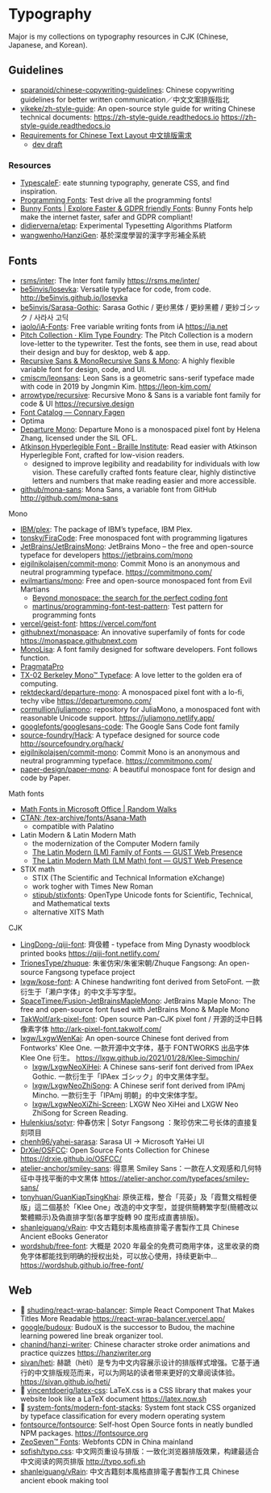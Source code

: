 # Typography

Major is my collections on typography resources in CJK (Chinese, Japanese, and Korean).

## Guidelines

- [sparanoid/chinese-copywriting-guidelines](https://github.com/sparanoid/chinese-copywriting-guidelines): Chinese copywriting guidelines for better written communication／中文文案排版指北
- [yikeke/zh-style-guide](https://github.com/yikeke/zh-style-guide): An open-source style guide for writing Chinese technical documents: https://zh-style-guide.readthedocs.io <https://zh-style-guide.readthedocs.io>
- [Requirements for Chinese Text Layout 中文排版需求](https://www.w3.org/TR/clreq/)
  - [dev draft](https://w3c.github.io/clreq/)

### Resources

- [TypescaleF](https://typescale.com/): eate stunning typography, generate CSS, and find inspiration.
- [Programming Fonts](https://www.programmingfonts.org/): Test drive all the programming fonts!
- [Bunny Fonts | Explore Faster & GDPR friendly Fonts](https://fonts.bunny.net/): Bunny Fonts help make the internet faster, safer and GDPR compliant!
- [didierverna/etap](https://github.com/didierverna/etap): Experimental Typesetting Algorithms Platform
- [wangwenho/HanziGen](https://github.com/wangwenho/HanziGen): 基於深度學習的漢字字形補全系統

## Fonts

- [rsms/inter](https://github.com/rsms/inter): The Inter font family <https://rsms.me/inter/>
- [be5invis/Iosevka](https://github.com/be5invis/Iosevka): Versatile typeface for code, from code. <http://be5invis.github.io/Iosevka>
- [be5invis/Sarasa-Gothic](https://github.com/be5invis/Sarasa-Gothic): Sarasa Gothic / 更纱黑体 / 更紗黑體 / 更紗ゴシック / 사라사 고딕
- [iaolo/iA-Fonts](https://github.com/iaolo/iA-Fonts): Free variable writing fonts from iA <https://ia.net>
- [Pitch Collection · Klim Type Foundry](https://klim.co.nz/collections/pitch/): The Pitch Collection is a modern love-letter to the typewriter. Test the fonts, see them in use, read about their design and buy for desktop, web & app.
- [Recursive Sans & MonoRecursive Sans & Mono](https://www.recursive.design/): A highly flexible variable font for design, code, and UI.
- [cmiscm/leonsans](https://github.com/cmiscm/leonsans): Leon Sans is a geometric sans-serif typeface made with code in 2019 by Jongmin Kim. <https://leon-kim.com/>
- [arrowtype/recursive](https://github.com/arrowtype/recursive): Recursive Mono & Sans is a variable font family for code & UI <https://recursive.design>
- [Font Catalog — Connary Fagen](https://connary.com/fonts/)
- Optima
- [Departure Mono](https://departuremono.com/): Departure Mono is a monospaced pixel font by Helena Zhang, licensed under the SIL OFL.
- [Atkinson Hyperlegible Font - Braille Institute](https://www.brailleinstitute.org/freefont/): Read easier with Atkinson Hyperlegible Font, crafted for low-vision readers.
  - designed to improve legibility and readability for individuals with low vision. These carefully crafted fonts feature clear, highly distinctive letters and numbers that make reading easier and more accessible.
- [github/mona-sans](https://github.com/github/mona-sans): Mona Sans, a variable font from GitHub <http://github.com/mona-sans>

Mono

- [IBM/plex](https://github.com/IBM/plex): The package of IBM’s typeface, IBM Plex.
- [tonsky/FiraCode](https://github.com/tonsky/FiraCode): Free monospaced font with programming ligatures
- [JetBrains/JetBrainsMono](https://github.com/JetBrains/JetBrainsMono): JetBrains Mono – the free and open-source typeface for developers <https://jetbrains.com/mono>
- [eigilnikolajsen/commit-mono](https://github.com/eigilnikolajsen/commit-mono): Commit Mono is an anonymous and neutral programming typeface. <https://commitmono.com/>
- [evilmartians/mono](https://github.com/evilmartians/mono): Free and open-source monospaced font from Evil Martians
  - [Beyond monospace: the search for the perfect coding font](https://evilmartians.com/chronicles/beyond-monospace-the-search-for-the-perfect-coding-font)
  - [martinus/programming-font-test-pattern](https://github.com/martinus/programming-font-test-pattern): Test pattern for programming fonts
- [vercel/geist-font](https://github.com/vercel/geist-font): <https://vercel.com/font>
- [githubnext/monaspace](https://github.com/githubnext/monaspace): An innovative superfamily of fonts for code <https://monaspace.githubnext.com>
- [MonoLisa](https://www.monolisa.dev/): A font family designed for software developers. Font follows function.
- [PragmataPro](https://fsd.it/shop/fonts/pragmatapro/)
- [TX-02 Berkeley Mono™ Typeface](https://usgraphics.com/products/berkeley-mono): A love letter to the golden era of computing.
- [rektdeckard/departure-mono](https://github.com/rektdeckard/departure-mono): A monospaced pixel font with a lo-fi, techy vibe <https://departuremono.com/>
- [cormullion/juliamono](https://github.com/cormullion/juliamono): repository for JuliaMono, a monospaced font with reasonable Unicode support. <https://juliamono.netlify.app/>
- [googlefonts/googlesans-code](https://github.com/googlefonts/googlesans-code): The Google Sans Code font family
- [source-foundry/Hack](https://github.com/source-foundry/Hack): A typeface designed for source code <http://sourcefoundry.org/hack/>
- [eigilnikolajsen/commit-mono](https://github.com/eigilnikolajsen/commit-mono): Commit Mono is an anonymous and neutral programming typeface. <https://commitmono.com/>
- [paper-design/paper-mono](https://github.com/paper-design/paper-mono): A beautiful monospace font for design and code by Paper.

Math fonts

- [Math Fonts in Microsoft Office | Random Walks](https://mrchasemath.com/2013/01/05/math-fonts-in-microsoft-office/)
- [CTAN: /tex-archive/fonts/Asana-Math](https://www.ctan.org/tex-archive/fonts/Asana-Math/)
  - compatible with Palatino
- Latin Modern & Latin Modern Math
  - the modernization of the Computer Modern family
  - [The Latin Modern (LM) Family of Fonts — GUST Web Presence](https://www.gust.org.pl/projects/e-foundry/latin-modern/)
  - [The Latin Modern Math (LM Math) font — GUST Web Presence](https://www.gust.org.pl/projects/e-foundry/lm-math)
- STIX math
  - STIX (The Scientific and Technical Information eXchange)
  - work togher with Times New Roman
  - [stipub/stixfonts](https://github.com/stipub/stixfonts): OpenType Unicode fonts for Scientific, Technical, and Mathematical texts
  - alternative XITS Math

CJK

- [LingDong-/qiji-font](https://github.com/LingDong-/qiji-font): 齊伋體 - typeface from Ming Dynasty woodblock printed books <https://qiji-font.netlify.com/>
- [TrionesType/zhuque](https://github.com/TrionesType/zhuque): 朱雀仿宋/朱雀宋朝/Zhuque Fangsong: An open-source Fangsong typeface project
- [lxgw/kose-font](https://github.com/lxgw/kose-font): A Chinese handwriting font derived from SetoFont. 一款衍生于「濑户字体」的中文手写字型。
- [SpaceTimee/Fusion-JetBrainsMapleMono](https://github.com/SpaceTimee/Fusion-JetBrainsMapleMono): JetBrains Maple Mono: The free and open-source font fused with JetBrains Mono & Maple Mono
- [TakWolf/ark-pixel-font](https://github.com/TakWolf/ark-pixel-font): Open source Pan-CJK pixel font / 开源的泛中日韩像素字体 <http://ark-pixel-font.takwolf.com/>
- [lxgw/LxgwWenKai](https://github.com/lxgw/LxgwWenKai): An open-source Chinese font derived from Fontworks' Klee One. 一款开源中文字体，基于 FONTWORKS 出品字体 Klee One 衍生。 <https://lxgw.github.io/2021/01/28/Klee-Simpchin/>
  - [lxgw/LxgwNeoXiHei](https://github.com/lxgw/LxgwNeoXiHei): A Chinese sans-serif font derived from IPAex Gothic. 一款衍生于「IPAex ゴシック」的中文黑体字型。
  - [lxgw/LxgwNeoZhiSong](https://github.com/lxgw/LxgwNeoZhiSong): A Chinese serif font derived from IPAmj Mincho. 一款衍生于「IPAmj 明朝」的中文宋体字型。
  - [lxgw/LxgwNeoXiZhi-Screen](https://github.com/lxgw/LxgwNeoXiZhi-Screen): LXGW Neo XiHei and LXGW Neo ZhiSong for Screen Reading.
- [Hulenkius/sotyr](https://github.com/Hulenkius/sotyr): 仲春仿宋 | Sotyr Fangsong ：聚珍仿宋二号长体的直接复刻项目
- [chenh96/yahei-sarasa](https://github.com/chenh96/yahei-sarasa): Sarasa UI -> Microsoft YaHei UI
- [DrXie/OSFCC](https://github.com/DrXie/OSFCC): Open Source Fonts Collection for Chinese <https://drxie.github.io/OSFCC/>
- [atelier-anchor/smiley-sans](https://github.com/atelier-anchor/smiley-sans): 得意黑 Smiley Sans：一款在人文观感和几何特征中寻找平衡的中文黑体 <https://atelier-anchor.com/typefaces/smiley-sans/>
- [tonyhuan/GuanKiapTsingKhai](https://github.com/tonyhuan/GuanKiapTsingKhai): 原俠正楷，整合「芫荽」及「霞鶩文楷輕便版」這二個基於「Klee One」改造的中文字型，並提供簡轉繁字型(簡體改以繁體顯示)及偽直排字型(各單字旋轉 90 度形成直書排版)。
- [shanleiguang/vRain](https://github.com/shanleiguang/vRain): 中文古籍刻本風格直排電子書製作工具 Chinese Ancient eBooks Generator
- [wordshub/free-font](https://github.com/wordshub/free-font): 大概是 2020 年最全的免费可商用字体，这里收录的商免字体都能找到明确的授权出处，可以放心使用，持续更新中... <https://wordshub.github.io/free-font/>

## Web

- 🌟 [shuding/react-wrap-balancer](https://github.com/shuding/react-wrap-balancer): Simple React Component That Makes Titles More Readable <https://react-wrap-balancer.vercel.app/>
- [google/budoux](https://github.com/google/budoux): BudouX is the successor to Budou, the machine learning powered line break organizer tool.
- [chanind/hanzi-writer](https://github.com/chanind/hanzi-writer): Chinese character stroke order animations and practice quizzes <https://hanziwriter.org>
- [sivan/heti](https://github.com/sivan/heti): 赫蹏（hètí）是专为中文内容展示设计的排版样式增强。它基于通行的中文排版规范而来，可以为网站的读者带来更好的文章阅读体验。 <https://sivan.github.io/heti/>
- 🌟 [vincentdoerig/latex-css](https://github.com/vincentdoerig/latex-css): LaTeX.css is a CSS library that makes your website look like a LaTeX document <https://latex.now.sh>
- 🌟 [system-fonts/modern-font-stacks](https://github.com/system-fonts/modern-font-stacks): System font stack CSS organized by typeface classification for every modern operating system
- [fontsource/fontsource](https://github.com/fontsource/fontsource): Self-host Open Source fonts in neatly bundled NPM packages. <https://fontsource.org>
- [ZeoSeven™ Fonts](https://fonts.zeoseven.com/): Webfonts CDN in China mainland
- [sofish/typo.css](https://github.com/sofish/typo.css): 中文网页重设与排版：一致化浏览器排版效果，构建最适合中文阅读的网页排版 <http://typo.sofi.sh>
- [shanleiguang/vRain](https://github.com/shanleiguang/vRain): 中文古籍刻本風格直排電子書製作工具 Chinese ancient ebook making tool
